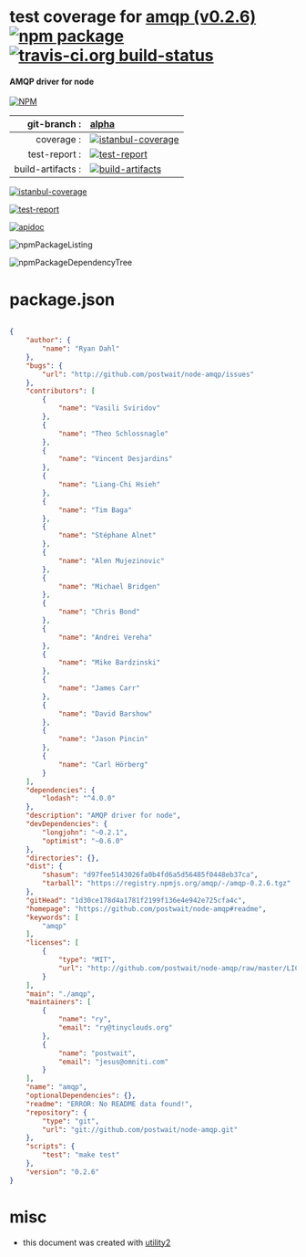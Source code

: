 # test coverage for  [amqp (v0.2.6)](https://github.com/postwait/node-amqp#readme)  [![npm package](https://img.shields.io/npm/v/npmtest-amqp.svg?style=flat-square)](https://www.npmjs.org/package/npmtest-amqp) [![travis-ci.org build-status](https://api.travis-ci.org/npmtest/node-npmtest-amqp.svg)](https://travis-ci.org/npmtest/node-npmtest-amqp)
#### AMQP driver for node

[![NPM](https://nodei.co/npm/amqp.png?downloads=true)](https://www.npmjs.com/package/amqp)

| git-branch : | [alpha](https://github.com/npmtest/node-npmtest-amqp/tree/alpha)|
|--:|:--|
| coverage : | [![istanbul-coverage](https://npmtest.github.io/node-npmtest-amqp/build/coverage.badge.svg)](https://npmtest.github.io/node-npmtest-amqp/build/coverage.html/index.html)|
| test-report : | [![test-report](https://npmtest.github.io/node-npmtest-amqp/build/test-report.badge.svg)](https://npmtest.github.io/node-npmtest-amqp/build/test-report.html)|
| build-artifacts : | [![build-artifacts](https://npmtest.github.io/node-npmtest-amqp/glyphicons_144_folder_open.png)](https://github.com/npmtest/node-npmtest-amqp/tree/gh-pages/build)|

[![istanbul-coverage](https://npmtest.github.io/node-npmtest-amqp/build/screenCapture.buildCustomOrg.browser.coverage.html.png)](https://npmtest.github.io/node-npmtest-amqp/build/coverage.html/index.html)

[![test-report](https://npmtest.github.io/node-npmtest-amqp/build/screenCapture.buildCustomOrg.browser.%252Fhome%252Ftravis%252Fbuild%252Fnpmtest%252Fnode-npmtest-amqp%252Ftmp%252Fbuild%252Ftest-report.html.png)](https://npmtest.github.io/node-npmtest-amqp/build/test-report.html)

[![apidoc](https://npmdoc.github.io/node-npmdoc-amqp/build/screenCapture.buildApidoc.browser.%252Fhome%252Ftravis%252Fbuild%252Fnpmdoc%252Fnode-npmdoc-amqp%252Ftmp%252Fbuild%252Fapidoc.html.png)](https://npmdoc.github.io/node-npmdoc-amqp/build/apidoc.html)

![npmPackageListing](https://npmtest.github.io/node-npmtest-amqp/build/screenCapture.npmPackageListing.svg)

![npmPackageDependencyTree](https://npmtest.github.io/node-npmtest-amqp/build/screenCapture.npmPackageDependencyTree.svg)



# package.json

```json

{
    "author": {
        "name": "Ryan Dahl"
    },
    "bugs": {
        "url": "http://github.com/postwait/node-amqp/issues"
    },
    "contributors": [
        {
            "name": "Vasili Sviridov"
        },
        {
            "name": "Theo Schlossnagle"
        },
        {
            "name": "Vincent Desjardins"
        },
        {
            "name": "Liang-Chi Hsieh"
        },
        {
            "name": "Tim Baga"
        },
        {
            "name": "Stéphane Alnet"
        },
        {
            "name": "Alen Mujezinovic"
        },
        {
            "name": "Michael Bridgen"
        },
        {
            "name": "Chris Bond"
        },
        {
            "name": "Andrei Vereha"
        },
        {
            "name": "Mike Bardzinski"
        },
        {
            "name": "James Carr"
        },
        {
            "name": "David Barshow"
        },
        {
            "name": "Jason Pincin"
        },
        {
            "name": "Carl Hörberg"
        }
    ],
    "dependencies": {
        "lodash": "^4.0.0"
    },
    "description": "AMQP driver for node",
    "devDependencies": {
        "longjohn": "~0.2.1",
        "optimist": "~0.6.0"
    },
    "directories": {},
    "dist": {
        "shasum": "d97fee5143026fa0b4fd6a5d56485f0448eb37ca",
        "tarball": "https://registry.npmjs.org/amqp/-/amqp-0.2.6.tgz"
    },
    "gitHead": "1d30ce178d4a1781f2199f136e4e942e725cfa4c",
    "homepage": "https://github.com/postwait/node-amqp#readme",
    "keywords": [
        "amqp"
    ],
    "licenses": [
        {
            "type": "MIT",
            "url": "http://github.com/postwait/node-amqp/raw/master/LICENSE-MIT"
        }
    ],
    "main": "./amqp",
    "maintainers": [
        {
            "name": "ry",
            "email": "ry@tinyclouds.org"
        },
        {
            "name": "postwait",
            "email": "jesus@omniti.com"
        }
    ],
    "name": "amqp",
    "optionalDependencies": {},
    "readme": "ERROR: No README data found!",
    "repository": {
        "type": "git",
        "url": "git://github.com/postwait/node-amqp.git"
    },
    "scripts": {
        "test": "make test"
    },
    "version": "0.2.6"
}
```



# misc
- this document was created with [utility2](https://github.com/kaizhu256/node-utility2)

